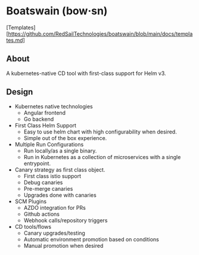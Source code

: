 # Boatswain (bow·sn)

[Templates][https://github.com/RedSailTechnologies/boatswain/blob/main/docs/templates.md]

## About
A kubernetes-native CD tool with first-class support for Helm v3.

## Design
* Kubernetes native technologies
  * Angular frontend
  * Go backend
* First Class Helm Support
  * Easy to use helm chart with high configurability when desired.
  * Simple out of the box experience.
* Multiple Run Configurations
  * Run locally/as a single binary.
  * Run in Kubernetes as a collection of microservices with a single entrypoint.
* Canary strategy as first class object.
  * First class istio support
  * Debug canaries
  * Pre-merge canaries
  * Upgrades done with canaries
* SCM Plugins
  * AZDO integration for PRs
  * Github actions
  * Webhook calls/repository triggers
* CD tools/flows
  * Canary upgrades/testing
  * Automatic environment promotion based on conditions
  * Manual promotion when desired